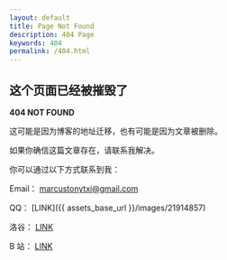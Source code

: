 ```yaml
---
layout: default
title: Page Not Found
description: 404 Page
keywords: 404
permalink: /404.html
---
```


## 这个页面已经被摧毁了

**404 NOT FOUND**

这可能是因为博客的地址迁移，也有可能是因为文章被删除。

如果你确信这篇文章存在，请联系我解决。

你可以通过以下方式联系到我：

Email： <marcustonytxi@gmail.com>

QQ： [LINK]({{ assets_base_url }}/images/21914857)

洛谷： [LINK](https://www.luogu.com.cn/user/671835)

B 站： [LINK](https://space.bilibili.com/109336323)



